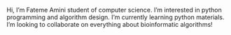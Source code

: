 Hi, I’m Fateme Amini student of computer science.
I’m interested in python programming and algorithm design.
I’m currently learning python materials.
I’m looking to collaborate on everything about bioinformatic algorithms!


<!---
fateme77amini/fateme77amini is a ✨ special ✨ repository because its `README.md` (this file) appears on your GitHub profile.
You can click the Preview link to take a look at your changes.
--->
